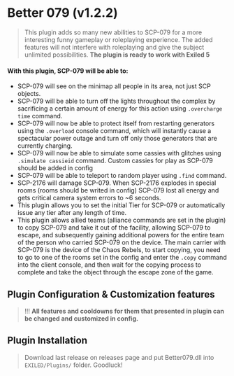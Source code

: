 # Better 079 (v1.2.2)
> This plugin adds so many new abilities to SCP-079 for a more interesting funny gameplay or roleplaying experience. The added features will not interfere with roleplaying and give the subject unlimited possibilities. **The plugin is ready to work with Exiled 5**
> 
#### With this plugin, SCP-079 will be able to:
- SCP-079 will see on the minimap all people in its area, not just SCP objects.
- SCP-079 will be able to turn off the lights throughout the complex by sacrificing a certain amount of energy for this action using ``.overcharge time`` command.
- SCP-079 will now be able to protect itself from restarting generators using the ``.overload`` console command, which will instantly cause a spectacular power outage and turn off only those generators that are currently charging.
- SCP-079 will now be able to simulate some cassies with glitches using ``.simulate cassieid`` command. Custom cassies for play as SCP-079 should be added in config
- SCP-079 will be able to teleport to random player using ``.find`` command.
- SCP-2176 will damage SCP-079. When SCP-2176 explodes in special rooms (rooms should be writed in config) SCP-079 lost all energy and gets critical camera system errors to ~6 seconds.
- This plugin allows you to set the initial Tier for SCP-079 or automatically issue any tier after any length of time.
- This plugin allows allied teams (alliance commands are set in the plugin) to copy SCP-079 and take it out of the facility, allowing SCP-079 to escape, and subsequently gaining additional powers for the entire team of the person who carried SCP-079 on the device. The main carrier with SCP-079 is the device of the Chaos Rebels, to start copying, you need to go to one of the rooms set in the config and enter the ``.copy`` command into the client console, and then wait for the copying process to complete and take the object through the escape zone of the game.

## Plugin Configuration & Customization features
> !!! **All features and cooldowns for them that presented in plugin can be changed and customized in config.**

## Plugin Installation
> Download last release on releases page and put Better079.dll into ``EXILED/Plugins/`` folder. Goodluck!
